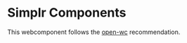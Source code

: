 # Simplr Components

This webcomponent follows the [open-wc](https://github.com/open-wc/open-wc) recommendation.

